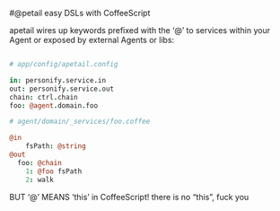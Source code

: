 #@petail
easy DSLs with CoffeeScript


apetail wires up keywords prefixed with the ‘@’ to services
within your Agent or exposed by external Agents or libs:

```coffeescript

# app/config/apetail.config

in: personify.service.in
out: personify.service.out
chain: ctrl.chain
foo: @agent.domain.foo

```

```coffeescript
# agent/domain/_services/foo.coffee

@in
    fsPath: @string
@out
  foo: @chain
    1: @foo fsPath
    2: walk  
```  


BUT ‘@’ MEANS ‘this’  in CoffeeScript!
there is no “this”, fuck you
